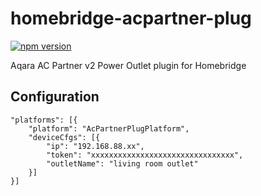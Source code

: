 # homebridge-acpartner-plug
[![npm version](https://badge.fury.io/js/homebridge-mi-outlet.svg)](https://badge.fury.io/js/homebridge-mi-outlet)

Aqara AC Partner v2 Power Outlet plugin for Homebridge
   

## Configuration
```
"platforms": [{
    "platform": "AcPartnerPlugPlatform",
    "deviceCfgs": [{
        "ip": "192.168.88.xx",
        "token": "xxxxxxxxxxxxxxxxxxxxxxxxxxxxxxxx",
        "outletName": "living room outlet"
    }]
}]
```
###

